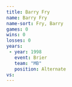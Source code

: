 ```yaml
---
title: Barry Fry
name: Barry Fry
name-sort: Fry, Barry
games: 0
wins: 0
losses: 0
years:
 - year: 1998
   event: Brier
   team: "MB"
   position: Alternate
vs:
---
```

